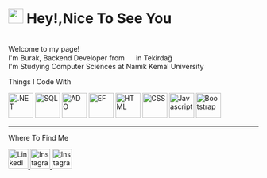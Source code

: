 <h1><img src="https://emojis.slackmojis.com/emojis/images/1531849430/4246/blob-sunglasses.gif?1531849430" width="30"/> Hey!,Nice To See You</h1>

</br> Welcome to my page! </br> I'm Burak, Backend Developer from <img src="https://cdn-icons-png.flaticon.com/512/3909/3909414.png" width="15"> in Tekirdağ </br>
I'm Studying Computer Sciences at Namık Kemal University
<p> Things I Code With 
<p>
<img alt=".NET" src="https://cdn-icons-png.flaticon.com/512/2748/2748383.png" Width="50">
<img alt="SQL" src="https://cdn-icons-png.flaticon.com/512/4492/4492311.png" Width="50">
<img alt="ADO" src="https://static.wikia.nocookie.net/windows/images/4/49/Adonet-300x225.png/revision/latest?cb=20190407170848" Height="50">
<img alt="EF" src="https://miro.medium.com/v2/resize:fit:1200/0*o30pABZyehcBLKip.png" Height="50">
<img alt="HTML" src="https://pics.freeicons.io/uploads/icons/png/14072054271548141949-512.png" Width="50">
<img alt="CSS" src="https://pics.freeicons.io/uploads/icons/png/21337745421536211768-512.png" Width="50">
<img alt="Javascript" src="https://cdn-icons-png.flaticon.com/512/1199/1199124.png" Width="50">
<img alt="Bootstrap" src="https://cdn-icons-png.flaticon.com/512/5968/5968672.png" Width="50">

<hr>
Where To Find Me
<p>
<a href="https://www.linkedin.com/in/burak-toryan-3a526b235/" target="_blank"><img alt="LinkedIn" src="https://cdn-icons-png.flaticon.com/512/1384/1384072.png" Width="40" />
<a href="https://www.instagram.com/toryanburak/?next=%2F" target="_blank"><img alt="Instagram" src="https://cdn-icons-png.flaticon.com/512/3955/3955027.png" Width="40" />
<a href="https://mail.google.com/mail/u/0/?tab=rm&ogbl#inbox?compose=CllgCKCJFQhDpfxVXlCfZWgGCfWXJBRpsXslsQqKDKJVXmFFBtNQGRsvDHspJxcDMVzHhZnbSgV" target="_blank"><img alt="Instagram" src="https://cdn-icons-png.flaticon.com/512/5968/5968534.png" Width="40" />
